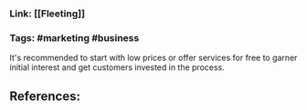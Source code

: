 ### Link: [[Fleeting]]

### Tags: #marketing #business 

It's recommended to start with low prices or offer services for free to garner initial interest and get customers invested in the process.
 
## References: